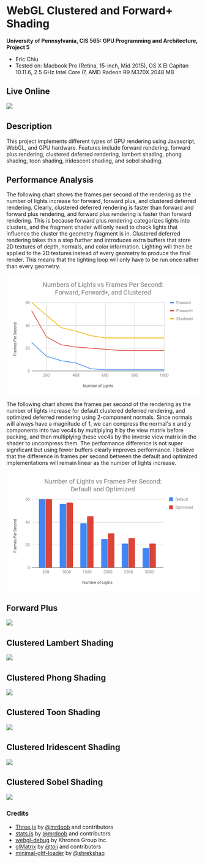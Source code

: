 WebGL Clustered and Forward+ Shading
======================

**University of Pennsylvania, CIS 565: GPU Programming and Architecture, Project 5**

* Eric Chiu
* Tested on: Macbook Pro (Retina, 15-inch, Mid 2015), OS X El Capitan 10.11.6, 2.5 GHz Intel Core i7, AMD Radeon R9 M370X 2048 MB


## Live Online

[![](images/clustered-phong.gif)](http://echiu1997.github.io/Project5B-WebGL-Deferred-Shading)

## Description

This project implements different types of GPU rendering using Javascript, WebGL, and GPU hardware. Features include forward rendering, forward plus rendering, clustered deferred rendering, lambert shading, phong shading, toon shading, iridescent shading, and sobel shading.

## Performance Analysis

The following chart shows the frames per second of the rendering as the number of lights increase for forward, forward plus, and clustered deferred rendering. Clearly, clustered deferred rendering is faster than forward and forward plus rendering, and forward plus rendering is faster than forward rendering. This is because forward plus rendering categorizes lights into clusters, and the fragment shader will only need to check lights that influence the cluster the geometry fragment is in. Clustered deferred rendering takes this a step further and introduces extra buffers that store 2D textures of depth, normals, and color information. Lighting will then be applied to the 2D textures instead of every geometry to produce the final render. This means that the lighting loop will only have to be run once rather than every geometry.

![](./images/forward-clustered.png)

The following chart shows the frames per second of the rendering as the number of lights increase for default clustered deferred rendering, and optimized deferred rendering using 2-component normals. Since normals will always have a magnitude of 1, we can compress the normal's x and y components into two vec4s by multiplying it by the view matrix before packing, and then multiplying these vec4s by the inverse view matrix in the shader to uncompress them. The performance difference is not super significant but using fewer buffers clearly improves performance. I believe that the difference in frames per second between the default and optimized implementations will remain linear as the number of lights increase.

![](./images/default-optimized.png)

## Forward Plus

![](./images/forward-plus.gif)

## Clustered Lambert Shading

![](./images/clustered-lambert.gif)

## Clustered Phong Shading

![](./images/clustered-phong.gif)

## Clustered Toon Shading

![](./images/clustered-toon.gif)

## Clustered Iridescent Shading

![](./images/clustered-iridescence.gif)

## Clustered Sobel Shading

![](./images/clustered-sobel.gif)

### Credits

* [Three.js](https://github.com/mrdoob/three.js) by [@mrdoob](https://github.com/mrdoob) and contributors
* [stats.js](https://github.com/mrdoob/stats.js) by [@mrdoob](https://github.com/mrdoob) and contributors
* [webgl-debug](https://github.com/KhronosGroup/WebGLDeveloperTools) by Khronos Group Inc.
* [glMatrix](https://github.com/toji/gl-matrix) by [@toji](https://github.com/toji) and contributors
* [minimal-gltf-loader](https://github.com/shrekshao/minimal-gltf-loader) by [@shrekshao](https://github.com/shrekshao)
